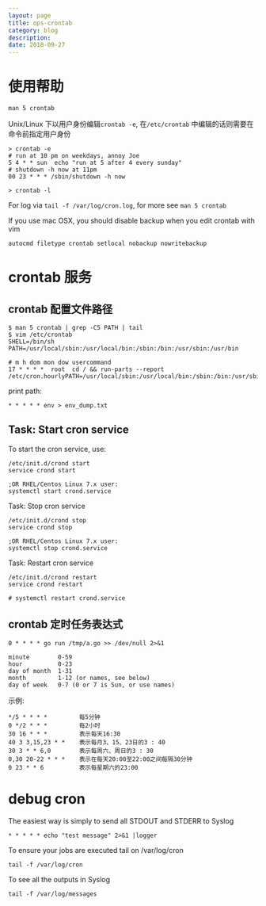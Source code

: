 ```yaml
---
layout: page
title: ops-crontab
category: blog
description: 
date: 2018-09-27
---
```

# 使用帮助
    man 5 crontab

Unix/Linux 下以用户身份编辑`crontab -e`, 在`/etc/crontab` 中编辑的话则需要在命令前指定用户身份

	> crontab -e
	# run at 10 pm on weekdays, annoy Joe
	5 4 * * sun  echo "run at 5 after 4 every sunday"
	# shutdown -h now at 11pm
	00 23 * * * /sbin/shutdown -h now

	> crontab -l

For log via `tail -f /var/log/cron.log`, for more see `man 5 crontab`

If you use mac OSX, you should disable backup when you edit crontab with vim [](http://calebthompson.io/crontab-and-vim-sitting-in-a-tree/)

	autocmd filetype crontab setlocal nobackup nowritebackup

# crontab 服务
## crontab 配置文件路径

	$ man 5 crontab | grep -C5 PATH | tail
	$ vim /etc/crontab
	SHELL=/bin/sh
	PATH=/usr/local/sbin:/usr/local/bin:/sbin:/bin:/usr/sbin:/usr/bin

	# m h dom mon dow usercommand
	17 * * * *  root  cd / && run-parts --report /etc/cron.hourlyPATH=/usr/local/sbin:/usr/local/bin:/sbin:/bin:/usr/sbin:/usr/bin

print path:

	* * * * * env > env_dump.txt


## Task: Start cron service

To start the cron service, use:

	/etc/init.d/crond start
	service crond start

	;OR RHEL/Centos Linux 7.x user:
	systemctl start crond.service

Task: Stop cron service

	/etc/init.d/crond stop
	service crond stop

	;OR RHEL/Centos Linux 7.x user:
	systemctl stop crond.service

Task: Restart cron service

	/etc/init.d/crond restart
	service crond restart

	# systemctl restart crond.service

## crontab 定时任务表达式

	0 * * * * go run /tmp/a.go >> /dev/null 2>&1

    minute        0-59
    hour          0-23
    day of month  1-31
    month         1-12 (or names, see below)
    day of week   0-7 (0 or 7 is Sun, or use names)

示例:

    */5 * * * *         每5分钟
    0 */2 * * *         每2小时
    30 16 * * *         表示每天16:30
    40 3 3,15,23 * *    表示每月3、15、23日的3 : 40
    30 3 * * 6,0        表示每周六、周日的3 : 30
    0,30 20-22 * * *    表示在每天20:00至22:00之间每隔30分钟
    0 23 * * 6          表示每星期六的23:00

# debug cron
The easiest way is simply to send all STDOUT and STDERR to Syslog


	* * * * * echo "test message" 2>&1 |logger

To ensure your jobs are executed tail on /var/log/cron

	tail -f /var/log/cron

To see all the outputs in Syslog

	tail -f /var/log/messages